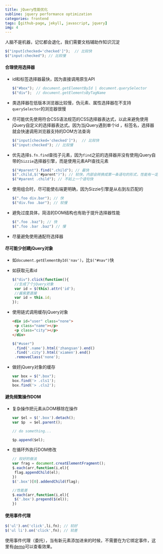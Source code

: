 ```yaml
---
title: jQuery性能优化
subline: jquery performance optimization
categories: frontend
tags: [github-page, jekyll, javascript, jquery]
img: 4
---
```


人脑不是机器，记忆都会退化，我们需要文档辅助作知识沉淀

```javascript
$("input[checked='checked']");  // 比较快
$("input:checked"); // 比较慢
```

#### 合理使用选择器

* id和标签选择器最快，因为直接调用原生API

    ```javascript
    $("#box"); // document.getElementById | document.querySelector
    $("div");  // document.getElementsByTagName
    ```

* 类选择器在低版本浏览器比较慢，伪元素、属性选择器在不支持<code>querySelector</code>的浏览器很慢

* 尽可能优先使用符合CSS语法规范的CSS选择器表达式，以此来避免使用jQuery自定义的选择器表达式。因为当jQuery遇到单个id
，标签名，选择器就会快速调用浏览器支持的DOM方法查询

    ```javascript
    $("input[checked='checked']");  // 比较快
    $("input:checked"); // 比较慢
    ```

* 优先选择<code>$.fn.find</code>查找子元素，因为<code>find</code>之前的选择器并没有使用jQuery自带的<code>Sizzie</code>选择器引擎，而是使用元素API查找元素

    ```javascript
    $("#parent").find(".child"); // 最快
    $(".child,$("#parent")"); // 较快，内部会转换成第一条语句的形式，性能有一定损耗
    $("#parent .child"); // 不如上一个语句快
    ```

* 使用组合时，尽可能使右端更明确，因为Sizzie引擎是从右到左匹配的

    ```javascript
    $(".foo div.bar"); // 快
    $("div.foo .bar"); // 较慢
    ```

* 避免过度具体，简洁的DOM结构也有助于提升选择器性能

    ```javascript
    $(".foo .baz"); // 快
    $(".foo .bar .baz") // 慢
    ```

* 尽量避免使用通配符选择器

#### 尽可能少创建jQuery对象

* 如<code>document.getElementById('nav')</code>，比<code>$("#nav")</code>快
* 如获取元素id

    ```javascript
    $("div").click(function(){
     //生成了个jQuery对象
     var id = $(this).attr('id');
     //酱紫更直接
     var id = this.id;
    });
    ```

* 使用链式调用缓存jQuery对象

    ```html
    <div id="user" class="none">
     <p class="name"></p>
     <p class="city"></p>
    </div>
    ```

    ```javascript
    $("#user")
     .find('.name').html('zhangsan').end()
     .find('.city').html('xiamen').end()
     .removeClass('none');
    ```

* 做好jQuery对象的缓存

    ```javascript
    var box = $(".box");
    box.find('> .cls1');
    box.find('> .cls2');
    ```

#### 避免频繁操作DOM

* 复杂操作把元素从DOM移除在操作</p>

    ```javascript
    var $el = $('.box').detach();
    var $p  = $el.parent();

    // do something...

    $p.append($el);
    ```

* 在循环外执行DOM修改</p>

    ```javascript
    // 较好的做法
    var frag = document.creatElementFragment();
    $.each(arr,function(i,el){
     flag.appendChild(el);
    })
    $('.box')[0].addendChild(flag);

    //性能差
    $.each(arr,function(i,el){
     $('.box').prepend($(el));
    })
    ```

#### 使用事件代理

```javascript
$('ul').on('click',li,fn); // 较好
$('ul li').on('click',fn); // 较差
```

使用事件代理（委托），当有新元素添加进来的时候，不需要在为它绑定事件，这里有<a target="_black" href="https://st-qn.gittt.cn/wordpress/demo/event-delegation.html">demo</a>可以查看效果。
